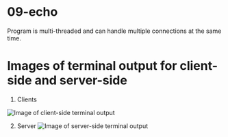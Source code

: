 # 09-echo

Program is multi-threaded and can handle multiple connections at the same time.

# Images of terminal output for client-side and server-side

1. Clients

![Image of client-side terminal output](https://i.imgur.com/eRAHIsn.png)

2. Server
![Image of server-side terminal output](https://i.imgur.com/JorapzF.png)